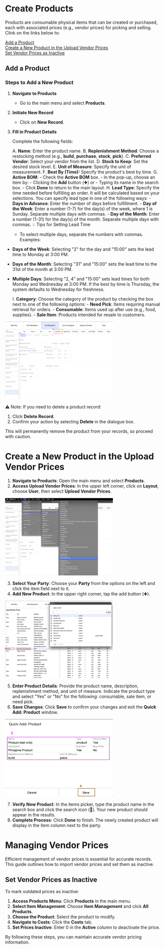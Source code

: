 # Create Products

Products are consumable physical items that can be created or purchased, each with associated prices (e.g., vendor prices) for picking and selling. Clink on the links below to: 

[Add a Product](add-a-product) <br>
[Create a New Product in the Upload Vendor Prices](create-a-new-product-in-the-upload-vendor-services) <br>
[Set Vendor Prices as Inactive](set-vendor-prices-as-inactive) <br>
## Add a Product

### Steps to Add a New Product

1. **Navigate to Products**
    
    - Go to the main menu and select **Products**.
2. **Initiate New Record**
    
    - Click on **New Record**.
3. **Fill in Product Details**
    
    Complete the following fields:

    A.  **Name**: Enter the product name.
    B. **Replenishment Method**: Choose a restocking method (e.g., **build**, **purchase**, **stock**, **pick**).
    C.  **Preferred Vendor**: Select your vendor from the list.
    D. **Stock to Keep**: Set the desired stock level.
    E. **Unit of Measure**: Specify the unit of measurement.
    F. **Best By (Time):** Specify the product's best by time.
    G. **Active BOM**:
        - Check the **Active BOM** box.
        - In the pop-up, choose an item by:
            - Clicking the **Add** button (✚) or
            - Typing its name in the search box.
        - Click **Done** to return to the main layout.
    H. **Lead Type**: Specify the time needed before fulfilling an order. It will be calculated based on your selections. You can specify lead type in one of the following ways:
        - **Days in Advance**: Enter the number of days before fulfillment.
        - **Day of the Week**: Enter a number (1-7) for the day(s) of the week, where 1 is Sunday. Separate multiple days with commas.
        - **Day of the Month**: Enter a number (1-31) for the day(s) of the month. Separate multiple days with commas.
	💡 Tips for Setting Lead Time
	- To select multiple days, separate the numbers with commas.
	Examples: 
- **Days of the Week**: Selecting "2" for the day and "15:00" sets the lead time to Monday at 3:00 PM.
- **Days of the Month**: Selecting "31" and "15:00" sets the lead time to the 31st of the month at 3:00 PM.
- **Multiple Days**: Selecting “2, 4” and "15:00" sets lead times for both Monday and Wednesday at 3:00 PM. If the best by time is Thursday, the system defaults to Wednesday for freshness.

	I. **Category**: Choose the category of the product by checking the box next to one of the following options:
		- **Need Pick**: Items requiring manual retrieval for orders.
		- **Consumable**: Items used up after use (e.g., food, supplies).
		- **Sale Item**: Products intended for resale to customers.

<img src="https://github.com/Fx-Professional-Services/HorizonDocs/blob/staging/Horizon%20User%20Guide/00%20Assets/56_create_products.png" width="350" height="250">

⚠️ Note: If you need to delete a product record:

1. Click **Delete Record**.
2. Confirm your action by selecting **Delete** in the dialogue box.

This will permanently remove the product from your records, so proceed with caution.
# Create a New Product in the Upload Vendor Prices

1. **Navigate to Products**: Open the main menu and select **Products**.
2. **Access Upload Vendor Prices**: In the upper left corner, click on **Layout**, choose **User**, then select **Upload Vendor Prices**.

<img src="https://github.com/Fx-Professional-Services/HorizonDocs/blob/staging/Horizon%20User%20Guide/00%20Assets/57_upload_vendor_prices.png" width="350" height="250">

3. **Select Your Party**: Choose your **Party** from the options on the left and click the item field next to it.
4. **Add New Product**: In the upper right corner, tap the add button (✚).

<img src="https://github.com/Fx-Professional-Services/HorizonDocs/blob/staging/Horizon%20User%20Guide/00%20Assets/58_add_product_upload_vendor_prices.png" width="350" height="250">

5. **Enter Product Details**: Provide the product name, description, replenishment method, and unit of measure. Indicate the product type and select "Yes" or "No" for the following: consumable, sale item, or need pick.
6. **Save Changes**: Click **Save** to confirm your changes and exit the **Quick Add: Product** window.

<img src="https://github.com/Fx-Professional-Services/HorizonDocs/blob/staging/Horizon%20User%20Guide/00%20Assets/59_quick_add_products.png" width="350" height="250">

7. **Verify New Product**: In the items picker, type the product name in the search box and click the search icon (🔎). Your new product should appear in the results.
8. **Complete Process**: Click **Done** to finish. The newly created product will display in the item column next to the party.


# **Managing Vendor Prices**

Efficient management of vendor prices is essential for accurate records. This guide outlines how to import vendor prices and set them as inactive.

















## Set Vendor Prices as Inactive

To mark outdated prices as inactive:

1. **Access Products Menu**: Click **Products** in the main menu.
2. **Select Item Management**: Choose **Item Management** and click **All Products**.
3. **Choose the Product**: Select the product to modify.
4. **Navigate to Costs**: Click the **Costs** tab.
5. **Set Prices Inactive**: Enter 0 in the **Active** column to deactivate the price.

By following these steps, you can maintain accurate vendor pricing information.


